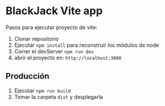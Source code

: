 # BlackJack Vite app

Pasos para ejecutar proyecto de vite:

1. Clonar repositorio
2. Ejecutar ```npm install``` para reconstruir los módulos de node
3. Correr el devServer ```npm run dev```
4. abrir el proyecto en:  ```http://localhost:3000```
## Producción

1. Ejecutar ```npm run build```
2. Tomar la carpeta ```dist``` y desplegarla
